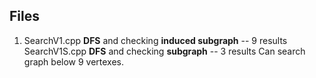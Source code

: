 ## Files
1. SearchV1.cpp **DFS** and checking **induced subgraph** -- 9 results
   SearchV1S.cpp **DFS** and checking **subgraph** -- 3 results
   Can search graph below 9 vertexes. 